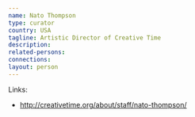 ```yaml
---
name: Nato Thompson
type: curator
country: USA
tagline: Artistic Director of Creative Time
description:
related-persons:
connections:
layout: person
---
```

Links:
* <http://creativetime.org/about/staff/nato-thompson/>
